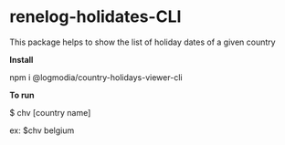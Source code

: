 # renelog-holidates-CLI

This package helps to show the list of holiday dates of a given country

**Install**

npm i @logmodia/country-holidays-viewer-cli

**To run**

$ chv [country name]

ex: $chv belgium